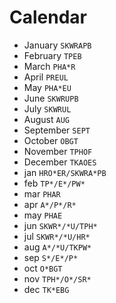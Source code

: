# Calendar

* January `SKWRAPB`
* February `TPEB`
* March `PHA*R`
* April `PREUL`
* May `PHA*EU`
* June `SKWRUPB`
* July `SKWRUL`
* August `AUG`
* September `SEPT`
* October `OBGT`
* November `TPHOF`
* December `TKAOES`
* jan `HRO*ER/SKWRA*PB`
* feb `TP*/E*/PW*`
* mar `PHAR`
* apr `A*/P*/R*`
* may `PHAE`
* jun `SKWR*/*U/TPH*`
* jul `SKWR*/*U/HR*`
* aug `A*/*U/TKPW*`
* sep `S*/E*/P*`
* oct `O*BGT`
* nov `TPH*/O*/SR*`
* dec `TK*EBG`
